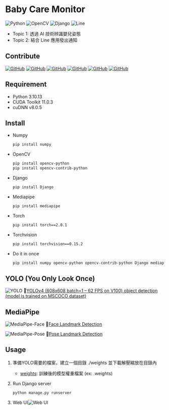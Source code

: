 # Baby Care Monitor

![Python](https://img.shields.io/badge/python-3670A0?style=for-the-badge&logo=python&logoColor=ffdd54) ![OpenCV](https://img.shields.io/badge/OpenCV-27338e?style=for-the-badge&logo=OpenCV&logoColor=white) ![Django](https://img.shields.io/badge/Django-092E20?style=for-the-badge&logo=django&logoColor=green) ![Line](https://img.shields.io/badge/Line-00C300?style=for-the-badge&logo=line&logoColor=white)

- Topic 1: 透過 AI 技術辨識嬰兒姿態
- Topic 2: 結合 Line 應用發出通知

## Contribute

[![GitHub](https://badgen.net/badge/icon/YunTW?icon=github&label)](https://github.com/YunTW) [![GitHub](https://badgen.net/badge/icon/BradyFan?icon=github&label)](https://github.com/BradyFan) [![GitHub](https://badgen.net/badge/icon/BrianLiu?icon=github&label)](https://github.com/brianvan555) [![GitHub](https://badgen.net/badge/icon/Uricorn?icon=github&label)](https://github.com/Uricorn99) [![GitHub](https://badgen.net/badge/icon/IvanHsiao?icon=github&label)](https://github.com/IvanHsiao29) [![GitHub](https://badgen.net/badge/icon/Jelly?icon=github&label)](https://github.com/Jelley123)

## Requirement

- Python 3.10.13
- CUDA Toolkit 11.0.3
- cuDNN v8.0.5

## Install

- Numpy
  
  ```bash
  pip install numpy
  ```

- OpenCV

  ```bash
  pip install opencv-python
  pip install opencv-contrib-python
  ```

- Django

  ```bash
  pip install Django
  ```

- Mediapipe
  
  ```bash
  pip install mediapipe
  ```

- Torch
  
  ```bash
  pip install torch==2.0.1
  ```

- Torchvision

  ```bash
  pip install torchvision==0.15.2
  ```

- Do it in once

  ```bash
  pip install numpy opencv-python opencv-contrib-python Django mediapipe torch==2.0.1 torchvision==0.15.2
  ```

## YOLO (You Only Look Once)

![YOLO](https://miro.medium.com/v2/resize:fit:2792/format:webp/1*Co8xD0IWPaBiWr-Xfu38dw.jpeg) 
:link:[YOLOv4 (608x608 batch=1 – 62 FPS on V100) object detection (model is trained on MSCOCO dataset)](https://alexeyab84.medium.com/yolov4-the-most-accurate-real-time-neural-network-on-ms-coco-dataset-73adfd3602fe)

## MediaPipe

![MediaPipe-Face](https://developers.google.com/static/mediapipe/images/solutions/examples/face_landmarker_720.png) 
:link:[Face Landmark Detection](https://mediapipe-studio.webapps.google.com/demo/face_landmarker)

![MediaPipe-Pose](https://developers.google.com/static/mediapipe/images/solutions/examples/pose_detector_720.png) 
:link:[Pose Landmark Detection](https://mediapipe-studio.webapps.google.com/demo/pose_landmarker)

## Usage

1. 準備YOLO需要的檔案，建立一個目錄 ./weights 並下載解壓縮放在目錄內

   - [weights](https://drive.google.com/drive/folders/1RxjkyTuoJ6ESHTZqOCaTNsD5cBGrgN4s?usp=drive_link): 訓練後的模型權重檔案 (ex: .weights)

2. Run Django server

   ```bash
   python manage.py runserver
   ```

3. Web UI![Web UI](./img/WebUI.png)
